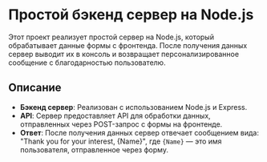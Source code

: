# Простой бэкенд сервер на Node.js

Этот проект реализует простой сервер на Node.js, который обрабатывает данные формы с фронтенда. После получения данных сервер выводит их в консоль и возвращает персонализированное сообщение с благодарностью пользователю.

## Описание

- **Бэкенд сервер**: Реализован с использованием Node.js и Express.
- **API**: Сервер предоставляет API для обработки данных, отправленных через POST-запрос с формы на фронтенде.
- **Ответ**: После получения данных сервер отвечает сообщением вида: "Thank you for your interest, {Name}", где `{Name}` — это имя пользователя, отправленное через форму.
